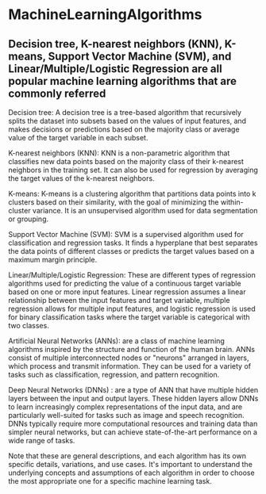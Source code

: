# MachineLearningAlgorithms

## Decision tree, K-nearest neighbors (KNN), K-means, Support Vector Machine (SVM), and Linear/Multiple/Logistic Regression are all popular machine learning algorithms that are commonly referred

Decision tree: A decision tree is a tree-based algorithm that recursively splits the dataset into subsets based on the values of input features, and makes decisions or predictions based on the majority class or average value of the target variable in each subset.

K-nearest neighbors (KNN): KNN is a non-parametric algorithm that classifies new data points based on the majority class of their k-nearest neighbors in the training set. It can also be used for regression by averaging the target values of the k-nearest neighbors.

K-means: K-means is a clustering algorithm that partitions data points into k clusters based on their similarity, with the goal of minimizing the within-cluster variance. It is an unsupervised algorithm used for data segmentation or grouping.

Support Vector Machine (SVM): SVM is a supervised algorithm used for classification and regression tasks. It finds a hyperplane that best separates the data points of different classes or predicts the target values based on a maximum margin principle.

Linear/Multiple/Logistic Regression: These are different types of regression algorithms used for predicting the value of a continuous target variable based on one or more input features. Linear regression assumes a linear relationship between the input features and target variable, multiple regression allows for multiple input features, and logistic regression is used for binary classification tasks where the target variable is categorical with two classes.

Artificial Neural Networks (ANNs): are a class of machine learning algorithms inspired by the structure and function of the human brain. ANNs consist of multiple interconnected nodes or "neurons" arranged in layers, which process and transmit information. They can be used for a variety of tasks such as classification, regression, and pattern recognition.

Deep Neural Networks (DNNs) : are a type of ANN that have multiple hidden layers between the input and output layers. These hidden layers allow DNNs to learn increasingly complex representations of the input data, and are particularly well-suited for tasks such as image and speech recognition. DNNs typically require more computational resources and training data than simpler neural networks, but can achieve state-of-the-art performance on a wide range of tasks.

Note that these are general descriptions, and each algorithm has its own specific details, variations, and use cases. It's important to understand the underlying concepts and assumptions of each algorithm in order to choose the most appropriate one for a specific machine learning task.
